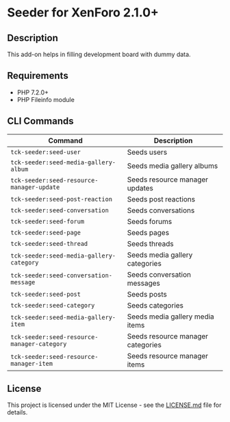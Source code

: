 Seeder for XenForo 2.1.0+
=========================

Description
-----------

This add-on helps in filling development board with dummy data.

Requirements
------------

- PHP 7.2.0+
- PHP Fileinfo module

CLI Commands
------------

| Command                                     | Description                       |
| ------------------------------------------- | --------------------------------- |
| `tck-seeder:seed-user`                      | Seeds users                       |
| `tck-seeder:seed-media-gallery-album`       | Seeds media gallery albums        |
| `tck-seeder:seed-resource-manager-update`   | Seeds resource manager updates    |
| `tck-seeder:seed-post-reaction`             | Seeds post reactions              |
| `tck-seeder:seed-conversation`              | Seeds conversations               |
| `tck-seeder:seed-forum`                     | Seeds forums                      |
| `tck-seeder:seed-page`                      | Seeds pages                       |
| `tck-seeder:seed-thread`                    | Seeds threads                     |
| `tck-seeder:seed-media-gallery-category`    | Seeds media gallery categories    |
| `tck-seeder:seed-conversation-message`      | Seeds conversation messages       |
| `tck-seeder:seed-post`                      | Seeds posts                       |
| `tck-seeder:seed-category`                  | Seeds categories                  |
| `tck-seeder:seed-media-gallery-item`        | Seeds media gallery media items   |
| `tck-seeder:seed-resource-manager-category` | Seeds resource manager categories |
| `tck-seeder:seed-resource-manager-item`     | Seeds resource manager items      |

License
-------

This project is licensed under the MIT License - see the [LICENSE.md](https://github.com/ticktackk/SeederForXF2/blob/master/LICENSE.md) file for details.